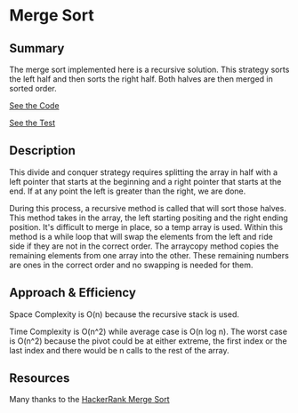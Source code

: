 # Merge Sort

## Summary
The merge sort implemented here is a recursive solution. This strategy sorts the left half and then sorts the right half.  Both halves are then merged in sorted order.

[See the Code](src/main/java/SortingAlgos/mergeSort.java)


[See the Test](src/test/java/SortingAlgos/mergeSortTest.java)


## Description
This divide and conquer strategy requires splitting the array in half with a left pointer that starts at the beginning and a right pointer that starts at the end.  If at any point the left is greater than the right, we are done.

During this process, a recursive method is called that will sort those halves.  This method takes in the array, the left starting positing and the right ending position.  It's difficult to merge in place, so a temp array is used. Within this method is a while loop that will swap the elements from the left and ride side if they are not in the correct order. The arraycopy method copies the remaining elements from one array into the other.  These remaining numbers are ones in the correct order and no swapping is needed for them.

## Approach & Efficiency
Space Complexity is O(n) because the recursive stack is used.

Time Complexity is O(n^2) while average case is O(n log n). The worst case is O(n^2) because the pivot could be at either extreme, the first index or the last index and there would be n calls to the rest of the array.

## Resources
Many thanks to the [HackerRank Merge Sort](https://www.youtube.com/watch?v=KF2j-9iSf4Q&t=229s)
